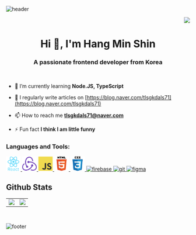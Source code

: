 ![header](https://capsule-render.vercel.app/api?type=waving&color=gradient&height=160&section=header&text=ssinking91&fontSize=70)
 
<!-- [![Hits](https://hits.seeyoufarm.com/api/count/incr/badge.svg?url=https%3A%2F%2Fgithub.com%2Fssinking91&count_bg=%2310C7B3&title_bg=%23555555&icon=&icon_color=%23CD9696&title=hits&edge_flat=false)](https://github.com/ssinking91)   -->
<img src="https://komarev.com/ghpvc/?username=ssinking91&&style=flat-square" align="right" />
<br>
<h1 align="center">Hi 👋, I'm Hang Min Shin</h1>
<h3 align="center">A passionate frontend developer from Korea</h3>
<br>

- 🌱 I’m currently learning **Node.JS, TypeScript**

- 📝 I regularly write articles on [https://blog.naver.com/tlsgkdals71](https://blog.naver.com/tlsgkdals71)

- 📫 How to reach me **tlsgkdals71@naver.com**

- ⚡ Fun fact **I think I am little funny**

<h3 align="left">Languages and Tools:</h3>
<p align="left">
  <a href="https://reactjs.org/" target="_blank" rel="noreferrer"> <img src="https://raw.githubusercontent.com/devicons/devicon/master/icons/react/react-original-wordmark.svg" alt="react" width="40" height="40"/> </a>
  <a href="https://redux.js.org" target="_blank" rel="noreferrer"> <img src="https://raw.githubusercontent.com/devicons/devicon/master/icons/redux/redux-original.svg" alt="redux" width="40" height="40"/> </a> 
  <a href="https://developer.mozilla.org/en-US/docs/Web/JavaScript" target="_blank" rel="noreferrer"> <img src="https://raw.githubusercontent.com/devicons/devicon/master/icons/javascript/javascript-original.svg" alt="javascript" width="40" height="40"/> </a>
  <a href="https://www.w3.org/html/" target="_blank" rel="noreferrer"> <img src="https://raw.githubusercontent.com/devicons/devicon/master/icons/html5/html5-original-wordmark.svg" alt="html5" width="40" height="40"/> </a> 
  <a href="https://www.w3schools.com/css/" target="_blank" rel="noreferrer"> <img src="https://raw.githubusercontent.com/devicons/devicon/master/icons/css3/css3-original-wordmark.svg" alt="css3" width="40" height="40"/> </a> 
  <a href="https://firebase.google.com/" target="_blank" rel="noreferrer"> <img src="https://www.vectorlogo.zone/logos/firebase/firebase-icon.svg" alt="firebase" width="40" height="40"/> </a>
  <a href="https://git-scm.com/" target="_blank" rel="noreferrer"> <img src="https://www.vectorlogo.zone/logos/git-scm/git-scm-icon.svg" alt="git" width="40" height="40"/> </a> 
  <a href="https://www.figma.com/" target="_blank" rel="noreferrer"> <img src="https://www.vectorlogo.zone/logos/figma/figma-icon.svg" alt="figma" width="40" height="40"/> </a>
</p>

## Github Stats  
<table><tr><td valign="top" width="50%">

<img src="https://github-readme-stats.vercel.app/api?username=ssinking91&show_icons=true&count_private=true&hide_border=true" align="left" style="width: 100%" />

</td><td valign="top" width="50%">

<img src="https://github-readme-stats.vercel.app/api/top-langs/?username=ssinking91&hide_border=true&layout=compact" align="left" style="width: 100%" />

</td></tr></table>  

<br/>

  ![footer](https://capsule-render.vercel.app/api?type=waving&color=gradient&height=160&section=footer)
